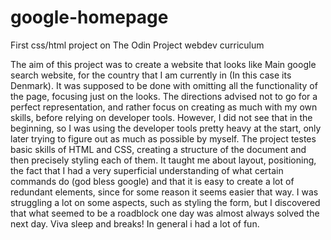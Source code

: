 # google-homepage
First css/html project on The Odin Project webdev curriculum

The aim of this project was to create a website that looks like Main google search website, for the country that I am currently in (In this case its Denmark). It was supposed to be done with omitting all the functionality of the page, focusing just on the looks.
The directions advised not to go for a perfect representation, and rather focus on creating as much with my own skills, before relying on developer tools. However, I did not see that in the beginning, so I was using the developer tools pretty heavy at the start, only later trying to figure out as much as possible by myself.
The project testes basic skills of HTML and CSS, creating a structure of the document and then precisely styling each of them. It taught me about layout, positioning, the fact that I had a very superficial understanding of what certain commands do (god bless google) and that it is easy to create a lot of redundant elements, since for some reason it seems easier that way.
I was struggling a lot on some aspects, such as styling the form, but I discovered that what seemed to be a roadblock one day was almost always solved the next day. Viva sleep and breaks!
In general i had a lot of fun.